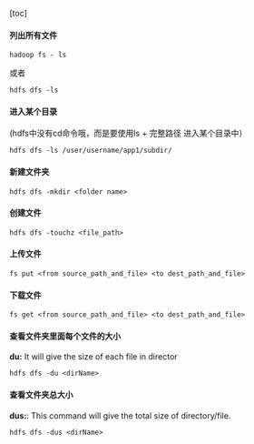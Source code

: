 [toc]





####  列出所有文件

```
hadoop fs - ls
```

或者 

```
hdfs dfs -ls
```



#### 进入某个目录

(hdfs中没有cd命令哦，而是要使用ls + 完整路径 进入某个目录中）

```
hdfs dfs -ls /user/username/app1/subdir/
```



#### 新建文件夹

```
hdfs dfs -mkdir <folder name>
```



#### 创建文件

```
hdfs dfs -touchz <file_path>
```



#### 上传文件

```
fs put <from source_path_and_file> <to dest_path_and_file>
```



#### 下载文件

```
fs get <from source_path_and_file> <to dest_path_and_file>
```



#### 查看文件夹里面每个文件的大小

**du:** It will give the size of each file in director

```
hdfs dfs -du <dirName>
```



#### 查看文件夹总大小

**dus:**: This command will give the total size of directory/file.

```
hdfs dfs -dus <dirName>
```


